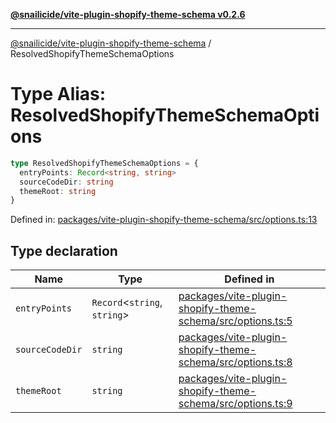 [**@snailicide/vite-plugin-shopify-theme-schema v0.2.6**](../README.md)

---

[@snailicide/vite-plugin-shopify-theme-schema](../README.md) /
ResolvedShopifyThemeSchemaOptions

# Type Alias: ResolvedShopifyThemeSchemaOptions

```ts
type ResolvedShopifyThemeSchemaOptions = {
  entryPoints: Record<string, string>
  sourceCodeDir: string
  themeRoot: string
}
```

Defined in:
[packages/vite-plugin-shopify-theme-schema/src/options.ts:13](https://github.com/gbtunney/snailicide-monorepo/blob/master/packages/vite-plugin-shopify-theme-schema/src/options.ts#L13)

## Type declaration

| Name                                       | Type                         | Defined in                                                                                                                                                                            |
| ------------------------------------------ | ---------------------------- | ------------------------------------------------------------------------------------------------------------------------------------------------------------------------------------- |
| <a id="entrypoints"></a> `entryPoints`     | `Record`<`string`, `string`> | [packages/vite-plugin-shopify-theme-schema/src/options.ts:5](https://github.com/gbtunney/snailicide-monorepo/blob/master/packages/vite-plugin-shopify-theme-schema/src/options.ts#L5) |
| <a id="sourcecodedir"></a> `sourceCodeDir` | `string`                     | [packages/vite-plugin-shopify-theme-schema/src/options.ts:8](https://github.com/gbtunney/snailicide-monorepo/blob/master/packages/vite-plugin-shopify-theme-schema/src/options.ts#L8) |
| <a id="themeroot"></a> `themeRoot`         | `string`                     | [packages/vite-plugin-shopify-theme-schema/src/options.ts:9](https://github.com/gbtunney/snailicide-monorepo/blob/master/packages/vite-plugin-shopify-theme-schema/src/options.ts#L9) |
